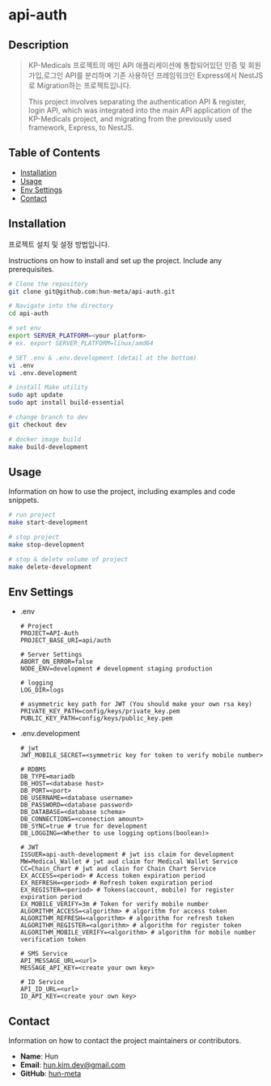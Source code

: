 # api-auth

## Description
> KP-Medicals 프로젝트의 메인 API 애플리케이션에 통합되어있던 인증 및 회원가입,로그인 API를 분리하며 기존 사용하던 프레임워크인 Express에서 NestJS로 Migration하는 프로젝트입니다.
> 
> This project involves separating the authentication API & register, login API, which was integrated into the main API application of the KP-Medicals project, and migrating from the previously used framework, Express, to NestJS.

## Table of Contents
- [Installation](#installation)
- [Usage](#usage)
- [Env Settings](#env-settings)
- [Contact](#contact)

## Installation
프로젝트 설치 및 설정 방법입니다.

Instructions on how to install and set up the project. Include any prerequisites.

```bash
# Clone the repository
git clone git@github.com:hun-meta/api-auth.git

# Navigate into the directory
cd api-auth

# set env
export SERVER_PLATFORM=<your platform>
# ex. export SERVER_PLATFORM=linux/amd64

# SET .env & .env.development (detail at the bottom)
vi .env
vi .env.development

# install Make utility
sudo apt update
sudo apt install build-essential

# change branch to dev
git checkout dev

# docker image build 
make build-development
```

## Usage
Information on how to use the project, including examples and code snippets.

```bash
# run project
make start-development

# stop project
make stop-development

# stop & delete volume of project
make delete-development
```

## Env Settings
- .env
    ```
    # Project
    PROJECT=API-Auth
    PROJECT_BASE_URI=api/auth

    # Server Settings
    ABORT_ON_ERROR=false
    NODE_ENV=development # development staging production

    # logging
    LOG_DIR=logs

    # asymmetric key path for JWT (You should make your own rsa key)
    PRIVATE_KEY_PATH=config/keys/private_key.pem
    PUBLIC_KEY_PATH=config/keys/public_key.pem
    ```
- .env.development
    ```
    # jwt
    JWT_MOBILE_SECRET=<symmetric key for token to verify mobile number>

    # RDBMS
    DB_TYPE=mariadb
    DB_HOST=<database host>
    DB_PORT=<port>
    DB_USERNAME=<database username>
    DB_PASSWORD=<database password>
    DB_DATABASE=<database schema>
    DB_CONNECTIONS=<connection amount>
    DB_SYNC=true # true for development
    DB_LOGGING=<Whether to use logging options(boolean)>

    # JWT
    ISSUER=api-auth-development # jwt iss claim for development
    MW=Medical_Wallet # jwt aud claim for Medical Wallet Service
    CC=Chain_Chart # jwt aud clain for Chain Chart Service
    EX_ACCESS=<period> # Access token expiration period
    EX_REFRESH=<period> # Refresh token expiration period
    EX_REGISTER=<period> # Tokens(account, mobile) for register expiration period
    EX_MOBILE_VERIFY=3m # Token for verify mobile number
    ALGORITHM_ACCESS=<algorithm> # algorithm for access token
    ALGORITHM_REFRESH=<algorithm> # algorithm for refresh token
    ALGORITHM_REGISTER=<algorithm> # algorithm for register token
    ALGORITHM_MOBILE_VERIFY=<algorithm> # algorithm for mobile number verification token

    # SMS Service
    API_MESSAGE_URL=<url>
    MESSAGE_API_KEY=<create your own key>

    # ID Service
    API_ID_URL=<url>
    ID_API_KEY=<create your own key>
    ```

## Contact
Information on how to contact the project maintainers or contributors.

- **Name**: Hun
- **Email**: hun.kim.dev@gmail.com
- **GitHub**: [hun-meta](https://github.com/hun-meta)

